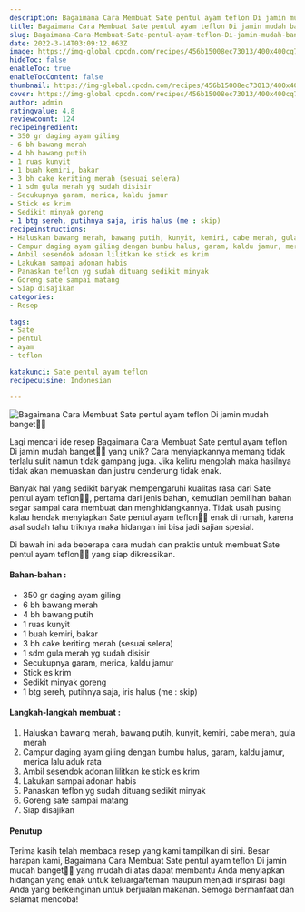 ```yaml
---
description: Bagaimana Cara Membuat Sate pentul ayam teflon Di jamin mudah banget"
title: Bagaimana Cara Membuat Sate pentul ayam teflon Di jamin mudah banget
slug: Bagaimana-Cara-Membuat-Sate-pentul-ayam-teflon-Di-jamin-mudah-banget
date: 2022-3-14T03:09:12.063Z
image: https://img-global.cpcdn.com/recipes/456b15008ec73013/400x400cq70/photo.jpg
hideToc: false
enableToc: true
enableTocContent: false
thumbnail: https://img-global.cpcdn.com/recipes/456b15008ec73013/400x400cq70/photo.jpg
cover: https://img-global.cpcdn.com/recipes/456b15008ec73013/400x400cq70/photo.jpg
author: admin
ratingvalue: 4.8
reviewcount: 124
recipeingredient:
- 350 gr daging ayam giling
- 6 bh bawang merah
- 4 bh bawang putih
- 1 ruas kunyit
- 1 buah kemiri, bakar
- 3 bh cake keriting merah (sesuai selera)
- 1 sdm gula merah yg sudah disisir
- Secukupnya garam, merica, kaldu jamur
- Stick es krim
- Sedikit minyak goreng
- 1 btg sereh, putihnya saja, iris halus (me : skip)
recipeinstructions:
- Haluskan bawang merah, bawang putih, kunyit, kemiri, cabe merah, gula merah
- Campur daging ayam giling dengan bumbu halus, garam, kaldu jamur, merica lalu aduk rata
- Ambil sesendok adonan lilitkan ke stick es krim
- Lakukan sampai adonan habis
- Panaskan teflon yg sudah dituang sedikit minyak
- Goreng sate sampai matang
- Siap disajikan
categories:
- Resep

tags:
- Sate
- pentul
- ayam
- teflon

katakunci: Sate pentul ayam teflon
recipecuisine: Indonesian

---
```


![Bagaimana Cara Membuat Sate pentul ayam teflon Di jamin mudah banget👩‍🍳](https://img-global.cpcdn.com/recipes/456b15008ec73013/400x400cq70/photo.jpg)

Lagi mencari ide resep Bagaimana Cara Membuat Sate pentul ayam teflon Di jamin mudah banget👩‍🍳 yang unik? Cara menyiapkannya memang tidak terlalu sulit namun tidak gampang juga. Jika keliru mengolah maka hasilnya tidak akan memuaskan dan justru cenderung tidak enak.

Banyak hal yang sedikit banyak mempengaruhi kualitas rasa dari Sate pentul ayam teflon👩‍🍳, pertama dari jenis bahan, kemudian pemilihan bahan segar sampai cara membuat dan menghidangkannya. Tidak usah pusing kalau hendak menyiapkan Sate pentul ayam teflon👩‍🍳 enak di rumah, karena asal sudah tahu triknya maka hidangan ini bisa jadi sajian spesial.

Di bawah ini ada beberapa cara mudah dan praktis untuk membuat Sate pentul ayam teflon👩‍🍳 yang siap dikreasikan.

<!--inarticleads1-->

#### Bahan-bahan :

- 350 gr daging ayam giling
- 6 bh bawang merah
- 4 bh bawang putih
- 1 ruas kunyit
- 1 buah kemiri, bakar
- 3 bh cake keriting merah (sesuai selera)
- 1 sdm gula merah yg sudah disisir
- Secukupnya garam, merica, kaldu jamur
- Stick es krim
- Sedikit minyak goreng
- 1 btg sereh, putihnya saja, iris halus (me : skip)

<!--inarticleads2-->

#### Langkah-langkah membuat :

1. Haluskan bawang merah, bawang putih, kunyit, kemiri, cabe merah, gula merah
1. Campur daging ayam giling dengan bumbu halus, garam, kaldu jamur, merica lalu aduk rata
1. Ambil sesendok adonan lilitkan ke stick es krim
1. Lakukan sampai adonan habis
1. Panaskan teflon yg sudah dituang sedikit minyak
1. Goreng sate sampai matang
1. Siap disajikan

#### Penutup

Terima kasih telah membaca resep yang kami tampilkan di sini. Besar harapan kami, Bagaimana Cara Membuat Sate pentul ayam teflon Di jamin mudah banget👩‍🍳 yang mudah di atas dapat membantu Anda menyiapkan hidangan yang enak untuk keluarga/teman maupun menjadi inspirasi bagi Anda yang berkeinginan untuk berjualan makanan. Semoga bermanfaat dan selamat mencoba!